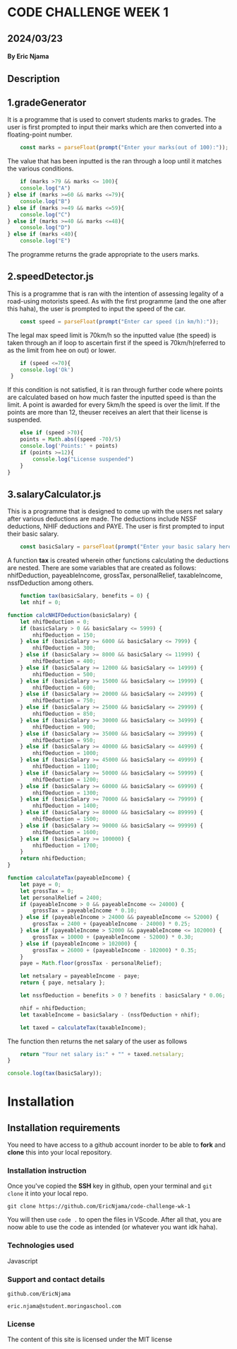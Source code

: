 # CODE CHALLENGE WEEK 1
## 2024/03/23
#### By Eric Njama
## Description
## 1.gradeGenerator
It is a programme that is used to convert students marks to grades. The user is first prompted to input their marks which are then converted into a floating-point number.
```js
    const marks = parseFloat(prompt("Enter your marks(out of 100):"));
```
The value that has been inputted is the ran through a loop until it matches the various conditions.
```js
    if (marks >79 && marks <= 100){
    console.log("A")
} else if (marks >=60 && marks <=79){
    console.log("B")
} else if (marks >=49 && marks <=59){
    console.log("C")
} else if (marks >=40 && marks <=48){
    console.log("D")
} else if (marks <40){
    console.log("E")
```
The programme returns the grade appropriate to the users marks.

## 2.speedDetector.js
This is a programme that is ran with the intention of assessing legality of a road-using motorists speed. As with the first programme (and the one after this haha), the user is prompted to input the speed of the car.
```js
    const speed = parseFloat(prompt("Enter car speed (in km/h):"));
```
The legal max speed limit is 70km/h so the inputted value (the speed) is taken through an if loop to ascertain first if the speed is 70km/h(referred to as the limit from hee on out) or lower.
```js
    if (speed <=70){
    console.log('Ok')
 } 
```
If this condition is not satisfied, it is ran through further code where points are calculated based on how much faster the inputted speed is than the limit. A point is awarded for every 5km/h the speed is over the limit. If the points are more than 12, theuser receives an alert that their license is suspended.
```js
    else if (speed >70){
    points = Math.abs((speed -70)/5)
    console.log('Points:' + points)
    if (points >=12){ 
        console.log("License suspended")
    }
}
``` 
## 3.salaryCalculator.js
This is a programme that is designed to come up with the users net salary after various deductions are made. The deductions include NSSF deductions, NHIF deductions and PAYE. 
The user is first prompted to input their basic salary.
```js
    const basicSalary = parseFloat(prompt("Enter your basic salary here: "));
```
A function **tax** is created wherein other functions calculating the deductions are nested. There are some variables that are created as follows: nhifDeduction, payeableIncome, grossTax, personalRelief, taxableIncome, nssfDeduction among others.
```js
    function tax(basicSalary, benefits = 0) {
    let nhif = 0;

function calcNHIFDeduction(basicSalary) {
    let nhifDeduction = 0;
    if (basicSalary > 0 && basicSalary <= 5999) {
        nhifDeduction = 150;
    } else if (basicSalary >= 6000 && basicSalary <= 7999) {
        nhifDeduction = 300;
    } else if (basicSalary >= 8000 && basicSalary <= 11999) {
        nhifDeduction = 400;
    } else if (basicSalary >= 12000 && basicSalary <= 14999) {
        nhifDeduction = 500;
    } else if (basicSalary >= 15000 && basicSalary <= 19999) {
        nhifDeduction = 600;
    } else if (basicSalary >= 20000 && basicSalary <= 24999) {
        nhifDeduction = 750;
    } else if (basicSalary >= 25000 && basicSalary <= 29999) {
        nhifDeduction = 850;
    } else if (basicSalary >= 30000 && basicSalary <= 34999) {
        nhifDeduction = 900;
    } else if (basicSalary >= 35000 && basicSalary <= 39999) {
        nhifDeduction = 950;
    } else if (basicSalary >= 40000 && basicSalary <= 44999) {
        nhifDeduction = 1000;
    } else if (basicSalary >= 45000 && basicSalary <= 49999) {
        nhifDeduction = 1100;
    } else if (basicSalary >= 50000 && basicSalary <= 59999) {
        nhifDeduction = 1200;
    } else if (basicSalary >= 60000 && basicSalary <= 69999) {
        nhifDeduction = 1300;
    } else if (basicSalary >= 70000 && basicSalary <= 79999) {
        nhifDeduction = 1400;
    } else if (basicSalary >= 80000 && basicSalary <= 89999) {
        nhifDeduction = 1500;
    } else if (basicSalary >= 90000 && basicSalary <= 99999) {
        nhifDeduction = 1600;
    } else if (basicSalary >= 100000) {
        nhifDeduction = 1700;
    }
    return nhifDeduction;
}

function calculateTax(payeableIncome) {
    let paye = 0;
    let grossTax = 0;
    let personalRelief = 2400;
    if (payeableIncome > 0 && payeableIncome <= 24000) {
        grossTax = payeableIncome * 0.10;
    } else if (payeableIncome > 24000 && payeableIncome <= 52000) {
        grossTax = 2400 + (payeableIncome - 24000) * 0.25;
    } else if (payeableIncome > 52000 && payeableIncome <= 102000) {
        grossTax = 10000 + (payeableIncome - 52000) * 0.30;
    } else if (payeableIncome > 102000) {
        grossTax = 26000 + (payeableIncome - 102000) * 0.35;
    }
    paye = Math.floor(grossTax - personalRelief);

    let netsalary = payeableIncome - paye;
    return { paye, netsalary };

    let nssfDeduction = benefits > 0 ? benefits : basicSalary * 0.06;

    nhif = nhifDeduction;
    let taxableIncome = basicSalary - (nssfDeduction + nhif);

    let taxed = calculateTax(taxableIncome);
```
The function then returns the net salary of the user as follows 
```js
    return "Your net salary is:" + "" + taxed.netsalary;
}

console.log(tax(basicSalary));
```

# Installation
## Installation requirements
You need to have access to a github account inorder to be able to **fork** and **clone** this into your local repository.
### Installation instruction
Once you've copied the **SSH** key in github, open your terminal and `git clone` it into your local repo.

``git clone https://github.com/EricNjama/code-challenge-wk-1``

You will then use `code .` to open the files in VScode.
After all that, you are noow able to use the code as intended (or whatever you want idk haha).
### Technologies used 
Javascript
### Support and contact details
``github.com/EricNjama``

``eric.njama@student.moringaschool.com``

### License 
The content of this site is licensed under the MIT license

